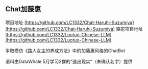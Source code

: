 ## Chat加藤惠

项目地址 [https://github.com/LC1332/Chat-Haruhi-Suzumiya](https://github.com/LC1332/Chat-Haruhi-Suzumiya)
骆驼项目地址 [https://github.com/LC1332/Luotuo-Chinese-LLM](https://github.com/LC1332/Luotuo-Chinese-LLM)

争取模仿《路人女主的养成方法》中的加藤惠风格的ChatBot

语料由DataWhale 5月学习2群的“逃出现实”（未确认名字）提供
